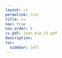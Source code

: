 ```yaml
---
layout: cv
permalink: /cv/
title: cv
nav: true
nav_order: 5
cv_pdf: Joon_Kim_CV.pdf
description: 
toc:
  sidebar: left
---
```

